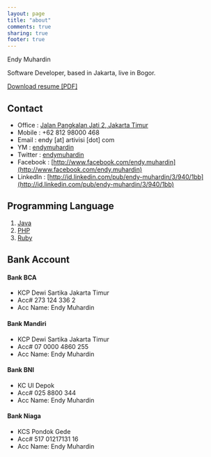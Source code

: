 ```yaml
---
layout: page
title: "about"
comments: true
sharing: true
footer: true
---
```


Endy Muhardin  

Software Developer, based in Jakarta, live in Bogor.   

[Download resume [PDF]](https://dl.dropbox.com/u/162740/resume-endy-en.pdf)


## Contact

  * Office : [Jalan Pangkalan Jati 2, Jakarta Timur](http://goo.gl/maps/np9gj)
  * Mobile : +62 812 98000 468
  * Email : endy [at] artivisi [dot] com
  * YM : [endymuhardin](ymsgr:sendIM?endymuhardin)
  * Twitter : [endymuhardin](http://twitter.com/endymuhardin)
  * Facebook : [http://www.facebook.com/endy.muhardin](http://www.facebook.com/endy.muhardin)
  * LinkedIn : [http://id.linkedin.com/pub/endy-muhardin/3/940/1bb](http://id.linkedin.com/pub/endy-muhardin/3/940/1bb)

## Programming Language
  1. [Java](http://java.sun.com)
  2. [PHP](http://id.php.net)
  3. [Ruby](http://www.ruby-lang.org)


## Bank Account

#### Bank BCA

  * KCP Dewi Sartika Jakarta Timur
  * Acc# 273 124 336 2
  * Acc Name: Endy Muhardin

#### Bank Mandiri

  * KCP Dewi Sartika Jakarta Timur
  * Acc# 07 0000 4860 255
  * Acc Name: Endy Muhardin

#### Bank BNI

  * KC UI Depok
  * Acc# 025 8800 344
  * Acc Name: Endy Muhardin

#### Bank Niaga

  * KCS Pondok Gede
  * Acc# 517 01217131 16
  * Acc Name: Endy Muhardin

